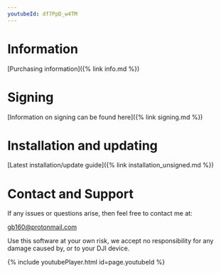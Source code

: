 ```yaml
---
youtubeId: df7PpD_w4TM
---
```


# Information

[Purchasing information]({% link info.md %})


# Signing

[Information on signing can be found here]({% link signing.md %})


# Installation and updating

[Latest installation/update guide]({% link installation_unsigned.md %})


# Contact and Support

If any issues or questions arise, then feel free to contact me at:

[gb160@protonmail.com](mailto:gb160@protonmail.com)


Use this software at your own risk, we accept no responsibility for any damage caused by, or to your DJI device.



{% include youtubePlayer.html id=page.youtubeId %}
